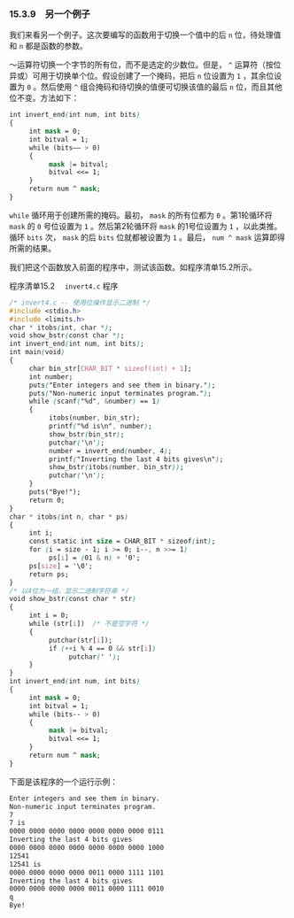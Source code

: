 ### 15.3.9　另一个例子

我们来看另一个例子。这次要编写的函数用于切换一个值中的后 `n` 位，待处理值和 `n` 都是函数的参数。

～运算符切换一个字节的所有位，而不是选定的少数位。但是， `^` 运算符（按位异或）可用于切换单个位。假设创建了一个掩码，把后 `n` 位设置为 `1` ，其余位设置为 `0` 。然后使用 `^` 组合掩码和待切换的值便可切换该值的最后 `n` 位，而且其他位不变。方法如下：

```css
int invert_end(int num, int bits)
{
     int mask = 0;
     int bitval = 1;
     while (bits–– > 0)
     {
          mask |= bitval;
          bitval <<= 1;
     }
     return num ^ mask;
}
```

`while` 循环用于创建所需的掩码。最初， `mask` 的所有位都为 `0` 。第1轮循环将 `mask` 的 `0` 号位设置为 `1` 。然后第2轮循环将 `mask` 的1号位设置为 `1` ，以此类推。循环 `bits` 次， `mask` 的后 `bits` 位就都被设置为 `1` 。最后， `num ^ mask` 运算即得所需的结果。

我们把这个函数放入前面的程序中，测试该函数。如程序清单15.2所示。

程序清单15.2　 `invert4.c` 程序

```css
/* invert4.c -- 使用位操作显示二进制 */
#include <stdio.h>
#include <limits.h>
char * itobs(int, char *);
void show_bstr(const char *);
int invert_end(int num, int bits);
int main(void)
{
     char bin_str[CHAR_BIT * sizeof(int) + 1];
     int number;
     puts("Enter integers and see them in binary.");
     puts("Non-numeric input terminates program.");
     while (scanf("%d", &number) == 1)
     {
          itobs(number, bin_str);
          printf("%d is\n", number);
          show_bstr(bin_str);
          putchar('\n');
          number = invert_end(number, 4);
          printf("Inverting the last 4 bits gives\n");
          show_bstr(itobs(number, bin_str));
          putchar('\n');
     }
     puts("Bye!");
     return 0;
}
char * itobs(int n, char * ps)
{
     int i;
     const static int size = CHAR_BIT * sizeof(int);
     for (i = size - 1; i >= 0; i--, n >>= 1)
          ps[i] = (01 & n) + '0';
     ps[size] = '\0';
     return ps;
}
/* 以4位为一组，显示二进制字符串 */
void show_bstr(const char * str)
{
     int i = 0;
     while (str[i])  /* 不是空字符 */
     {
          putchar(str[i]);
          if (++i % 4 == 0 && str[i])
               putchar(' ');
     }
}
int invert_end(int num, int bits)
{
     int mask = 0;
     int bitval = 1;
     while (bits-- > 0)
     {
          mask |= bitval;
          bitval <<= 1;
     }
     return num ^ mask;
}
```

下面是该程序的一个运行示例：

```css
Enter integers and see them in binary.
Non-numeric input terminates program.
7
7 is
0000 0000 0000 0000 0000 0000 0000 0111
Inverting the last 4 bits gives
0000 0000 0000 0000 0000 0000 0000 1000
12541
12541 is
0000 0000 0000 0000 0011 0000 1111 1101
Inverting the last 4 bits gives
0000 0000 0000 0000 0011 0000 1111 0010
q
Bye!

```


